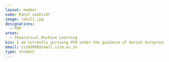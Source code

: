 ```yaml
---
layout: member
name: Rahul vashisht
image: rahul1.jpg
designations: 
  - PhD
areas:
  - Theoretical Machine Learning
bio: I am currently pursuing PhD under the guidance of Harish Guruprasad Ramaswamy.My research interests are Theoretical Machine Learning, Theoretical Deep Learning, Gaussian Processes and Computer Vision.
email: cs18d006@smail.iitm.ac.in
type: student
---
```

